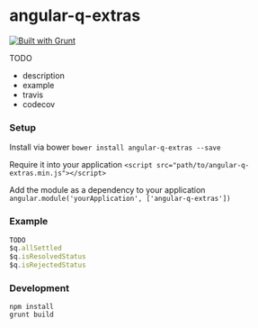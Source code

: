 # angular-q-extras

[![Built with Grunt](https://cdn.gruntjs.com/builtwith.png)](http://gruntjs.com/)

TODO
- description
- example
- travis
- codecov

### Setup

Install via bower
```bower install angular-q-extras --save```

Require it into your application
```<script src="path/to/angular-q-extras.min.js"></script>```

Add the module as a dependency to your application
```angular.module('yourApplication', ['angular-q-extras'])```

### Example
```javascript
TODO
$q.allSettled
$q.isResolvedStatus
$q.isRejectedStatus
```

### Development
```
npm install
grunt build
```
